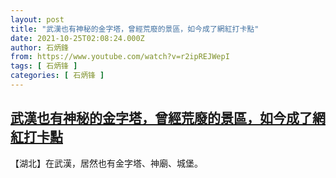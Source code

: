 ```yaml
---
layout: post
title: "武漢也有神秘的金字塔，曾經荒廢的景區，如今成了網紅打卡點"
date: 2021-10-25T02:08:24.000Z
author: 石炳鋒
from: https://www.youtube.com/watch?v=r2ipREJWepI
tags: [ 石炳锋 ]
categories: [ 石炳锋 ]
---
```

<!--1635127704000-->
[武漢也有神秘的金字塔，曾經荒廢的景區，如今成了網紅打卡點](https://www.youtube.com/watch?v=r2ipREJWepI)
------

<div>
【湖北】在武漢，居然也有金字塔、神廟、城堡。
</div>
